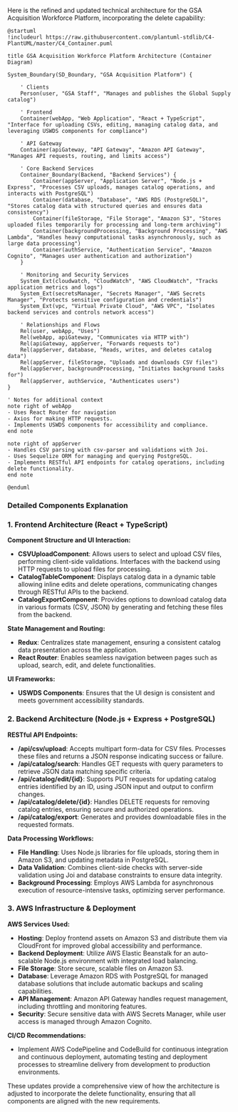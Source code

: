 Here is the refined and updated technical architecture for the GSA Acquisition Workforce Platform, incorporating the delete capability:

```plantuml
@startuml
!includeurl https://raw.githubusercontent.com/plantuml-stdlib/C4-PlantUML/master/C4_Container.puml

title GSA Acquisition Workforce Platform Architecture (Container Diagram)

System_Boundary(SD_Boundary, "GSA Acquisition Platform") {
    
    ' Clients
    Person(user, "GSA Staff", "Manages and publishes the Global Supply catalog")

    ' Frontend
    Container(webApp, "Web Application", "React + TypeScript", "Interface for uploading CSVs, editing, managing catalog data, and leveraging USWDS components for compliance")

    ' API Gateway
    Container(apiGateway, "API Gateway", "Amazon API Gateway", "Manages API requests, routing, and limits access")

    ' Core Backend Services
    Container_Boundary(Backend, "Backend Services") {
        Container(appServer, "Application Server", "Node.js + Express", "Processes CSV uploads, manages catalog operations, and interacts with PostgreSQL")
        Container(database, "Database", "AWS RDS (PostgreSQL)", "Stores catalog data with structured queries and ensures data consistency")
        Container(fileStorage, "File Storage", "Amazon S3", "Stores uploaded files temporarily for processing and long-term archiving")
        Container(backgroundProcessing, "Background Processing", "AWS Lambda", "Handles heavy computational tasks asynchronously, such as large data processing")
        Container(authService, "Authentication Service", "Amazon Cognito", "Manages user authentication and authorization")
    }

    ' Monitoring and Security Services
    System_Ext(cloudwatch, "CloudWatch", "AWS CloudWatch", "Tracks application metrics and logs")
    System_Ext(secretsManager, "Secrets Manager", "AWS Secrets Manager", "Protects sensitive configuration and credentials")
    System_Ext(vpc, "Virtual Private Cloud", "AWS VPC", "Isolates backend services and controls network access")

    ' Relationships and Flows
    Rel(user, webApp, "Uses")
    Rel(webApp, apiGateway, "Communicates via HTTP with")
    Rel(apiGateway, appServer, "Forwards requests to")
    Rel(appServer, database, "Reads, writes, and deletes catalog data")
    Rel(appServer, fileStorage, "Uploads and downloads CSV files")
    Rel(appServer, backgroundProcessing, "Initiates background tasks for")
    Rel(appServer, authService, "Authenticates users")
}

' Notes for additional context
note right of webApp
- Uses React Router for navigation
- Axios for making HTTP requests.
- Implements USWDS components for accessibility and compliance.
end note

note right of appServer
- Handles CSV parsing with csv-parser and validations with Joi.
- Uses Sequelize ORM for managing and querying PostgreSQL.
- Implements RESTful API endpoints for catalog operations, including delete functionality.
end note

@enduml
```

### Detailed Components Explanation

### 1. Frontend Architecture (React + TypeScript)

**Component Structure and UI Interaction:**

- **CSVUploadComponent**: Allows users to select and upload CSV files, performing client-side validations. Interfaces with the backend using HTTP requests to upload files for processing.
- **CatalogTableComponent**: Displays catalog data in a dynamic table allowing inline edits and delete operations, communicating changes through RESTful APIs to the backend.
- **CatalogExportComponent**: Provides options to download catalog data in various formats (CSV, JSON) by generating and fetching these files from the backend.

**State Management and Routing:**

- **Redux**: Centralizes state management, ensuring a consistent catalog data presentation across the application.
- **React Router**: Enables seamless navigation between pages such as upload, search, edit, and delete functionalities.

**UI Frameworks:**

- **USWDS Components**: Ensures that the UI design is consistent and meets government accessibility standards.

### 2. Backend Architecture (Node.js + Express + PostgreSQL)

**RESTful API Endpoints:**

- **/api/csv/upload**: Accepts multipart form-data for CSV files. Processes these files and returns a JSON response indicating success or failure.
- **/api/catalog/search**: Handles GET requests with query parameters to retrieve JSON data matching specific criteria.
- **/api/catalog/edit/{id}**: Supports PUT requests for updating catalog entries identified by an ID, using JSON input and output to confirm changes.
- **/api/catalog/delete/{id}**: Handles DELETE requests for removing catalog entries, ensuring secure and authorized operations.
- **/api/catalog/export**: Generates and provides downloadable files in the requested formats.

**Data Processing Workflows:**

- **File Handling**: Uses Node.js libraries for file uploads, storing them in Amazon S3, and updating metadata in PostgreSQL.
- **Data Validation**: Combines client-side checks with server-side validation using Joi and database constraints to ensure data integrity.
- **Background Processing**: Employs AWS Lambda for asynchronous execution of resource-intensive tasks, optimizing server performance.

### 3. AWS Infrastructure & Deployment

**AWS Services Used:**

- **Hosting**: Deploy frontend assets on Amazon S3 and distribute them via CloudFront for improved global accessibility and performance.
- **Backend Deployment**: Utilize AWS Elastic Beanstalk for an auto-scalable Node.js environment with integrated load balancing.
- **File Storage**: Store secure, scalable files on Amazon S3.
- **Database**: Leverage Amazon RDS with PostgreSQL for managed database solutions that include automatic backups and scaling capabilities.
- **API Management**: Amazon API Gateway handles request management, including throttling and monitoring features.
- **Security**: Secure sensitive data with AWS Secrets Manager, while user access is managed through Amazon Cognito.

**CI/CD Recommendations:**

- Implement AWS CodePipeline and CodeBuild for continuous integration and continuous deployment, automating testing and deployment processes to streamline delivery from development to production environments.

These updates provide a comprehensive view of how the architecture is adjusted to incorporate the delete functionality, ensuring that all components are aligned with the new requirements.